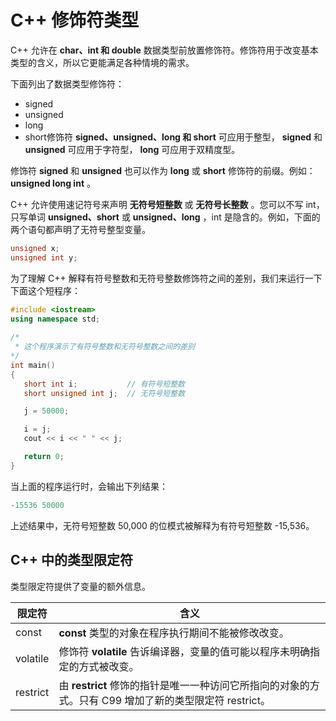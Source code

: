 # C++ 修饰符类型

C++ 允许在  **char、int 和 double**  数据类型前放置修饰符。修饰符用于改变基本类型的含义，所以它更能满足各种情境的需求。

下面列出了数据类型修饰符：

 * signed
 * unsigned
 * long
 * short修饰符  **signed、unsigned、long 和 short**  可应用于整型， **signed**  和  **unsigned**  可应用于字符型， **long**  可应用于双精度型。

修饰符  **signed**  和  **unsigned**  也可以作为  **long**  或  **short**  修饰符的前缀。例如： **unsigned long int** 。

C++ 允许使用速记符号来声明 **无符号短整数** 或 **无符号长整数** 。您可以不写 int，只写单词  **unsigned、short**  或  **unsigned、long** ，int 是隐含的。例如，下面的两个语句都声明了无符号整型变量。

```C++
unsigned x;
unsigned int y;
```

为了理解 C++ 解释有符号整数和无符号整数修饰符之间的差别，我们来运行一下下面这个短程序：

```C++
#include <iostream>
using namespace std;
 
/* 
 * 这个程序演示了有符号整数和无符号整数之间的差别
*/
int main()
{
   short int i;           // 有符号短整数
   short unsigned int j;  // 无符号短整数

   j = 50000;

   i = j;
   cout << i << " " << j;

   return 0;
}
```

当上面的程序运行时，会输出下列结果：

```C++
-15536 50000
```

上述结果中，无符号短整数 50,000 的位模式被解释为有符号短整数 -15,536。

## C++ 中的类型限定符

类型限定符提供了变量的额外信息。

| 限定符 | 含义 |
| ---- | ---- |
| const | **const**  类型的对象在程序执行期间不能被修改改变。 |
| volatile | 修饰符  **volatile**  告诉编译器，变量的值可能以程序未明确指定的方式被改变。 |
| restrict | 由  **restrict**  修饰的指针是唯一一种访问它所指向的对象的方式。只有 C99 增加了新的类型限定符 restrict。 |
